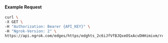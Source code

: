 <!-- Code generated for API Clients. DO NOT EDIT. -->

#### Example Request

```bash
curl \
-X GET \
-H "Authorization: Bearer {API_KEY}" \
-H "Ngrok-Version: 2" \
https://api.ngrok.com/edges/https/edghts_2c6iJfVfBJQxeOSxAcvDHHimivm/routes/edghtsrt_2c6iJgbJTj4XbsFk3pde78MaaLv/ip_restriction
```
